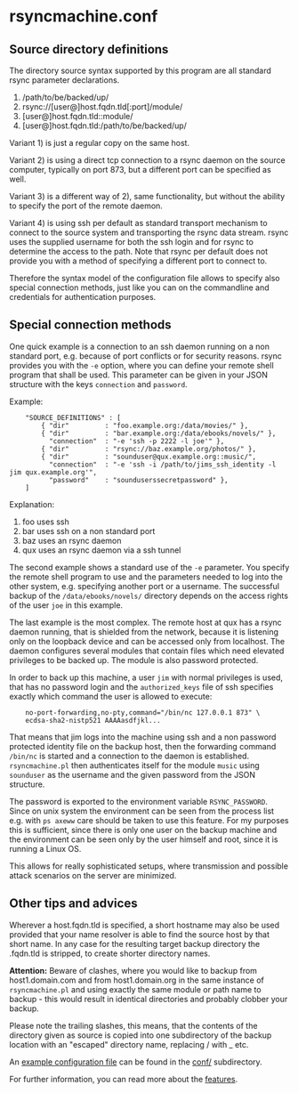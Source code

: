 rsyncmachine.conf
=================

## Source directory definitions ##

The directory source syntax supported by this program are all standard
rsync parameter declarations.

1. /path/to/be/backed/up/
1. rsync://[user@]host.fqdn.tld[:port]/module/
1. [user@]host.fqdn.tld::module/
1. [user@]host.fqdn.tld:/path/to/be/backed/up/

Variant 1) is just a regular copy on the same host.

Variant 2) is using a direct tcp connection to a rsync daemon on 
the source computer, typically on port 873, but a different port can
be specified as well.

Variant 3) is a different way of 2), same functionality, but without the
ability to specify the port of the remote daemon.

Variant 4) is using ssh per default as standard transport mechanism to
connect to the source system and transporting the rsync data stream. rsync
uses the supplied username for both the ssh login and for rsync to
determine the access to the path. Note that rsync per default does not 
provide you with a method of specifying a different port to connect to.

Therefore the syntax model of the configuration file allows to specify
also special connection methods, just like you can on the commandline
and credentials for authentication purposes.


## Special connection methods ##

One quick example is a connection to an ssh daemon running on a non
standard port, e.g. because of port conflicts or for security reasons.
rsync provides you with the `-e` option, where you can define your
remote shell program that shall be used. This parameter can be given
in your JSON structure with the keys `connection` and `password`.

Example:

        "SOURCE_DEFINITIONS" : [
            { "dir"         : "foo.example.org:/data/movies/" },
            { "dir"         : "bar.example.org:/data/ebooks/novels/" },
              "connection"  : "-e 'ssh -p 2222 -l joe'" },
            { "dir"         : "rsync://baz.example.org/photos/" },
            { "dir"         : "sounduser@qux.example.org::music/",
              "connection"  : "-e 'ssh -i /path/to/jims_ssh_identity -l jim qux.example.org'",
              "password"    : "sounduserssecretpassword" },
        ]

Explanation:

1. foo uses ssh
1. bar uses ssh on a non standard port
1. baz uses an rsync daemon
1. qux uses an rsync daemon via a ssh tunnel

The second example shows a standard use of the `-e` parameter.
You specify the remote shell program to use and the parameters needed
to log into the other system, e.g. specifying another port or 
a username. The successful backup of the `/data/ebooks/novels/` 
directory depends on the access rights of the user `joe` in this
example.

The last example is the most complex. The remote host at qux has 
a rsync daemon running, that is shielded from the network, because
it is listening only on the loopback device and can be accessed
only from localhost. The daemon configures several modules that contain
files which need elevated privileges to be backed up. The module is
also password protected.

In order to back up this machine, a user `jim` with normal privileges is
used, that has no password login and the `authorized_keys` file of
ssh specifies exactly which command the user is allowed to execute:

        no-port-forwarding,no-pty,command="/bin/nc 127.0.0.1 873" \
	    ecdsa-sha2-nistp521 AAAAasdfjkl...

That means that jim logs into the machine using ssh and a non password
protected identity file on the backup host, then the forwarding command
`/bin/nc` is started and a connection to the daemon is established.
`rsyncmachine.pl` then authenticates itself for the module `music`
using `sounduser` as the username and the given password from the 
JSON structure.

The password is exported to the environment variable `RSYNC_PASSWORD`.
Since on unix system the environment can be seen from the process list
e.g. with `ps axeww` care should be taken to use this feature. For my
purposes this is sufficient, since there is only one user on the 
backup machine and the environment can be seen only by the user himself
and root, since it is running a Linux OS.

This allows for really sophisticated setups, where transmission and 
possible attack scenarios on the server are minimized.


## Other tips and advices ##

Wherever a host.fqdn.tld is specified, a short hostname may also be used
provided that your name resolver is able to find the source host by that
short name. In any case for the resulting target backup directory the 
.fqdn.tld is stripped, to create shorter directory names. 

**Attention:** Beware of clashes, where you would like to backup from 
host1.domain.com and from host1.domain.org in the same instance of 
`rsyncmachine.pl` and using exactly the same module or path name to 
backup - this would result in identical directories and probably 
clobber your backup.

Please note the trailing slashes, this means, that the contents of the
directory given as source is copied into one subdirectory of the backup
location with an "escaped" directory name, replacing / with _ etc.

An [example configuration file](./conf/rsyncmachine.conf) can be found in the [conf/](./conf/) subdirectory.

For further information, you can read more about the 
[features](./doc/features.md).


<!--
vim:tw=72:sw=4:ai:si:filetype=markdown
-->

